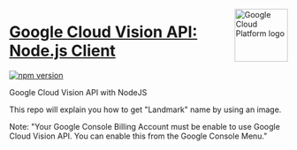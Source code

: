 [//]: # "This README.md file is auto-generated, all changes to this file will be lost."
[//]: # "To regenerate it, use `python -m synthtool`."
<img src="https://avatars2.githubusercontent.com/u/2810941?v=3&s=96" alt="Google Cloud Platform logo" title="Google Cloud Platform" align="right" height="96" width="96"/>

# [Google Cloud Vision API: Node.js Client](https://github.com/googleapis/nodejs-vision)

[![npm version](https://img.shields.io/npm/v/@google-cloud/vision.svg)](https://www.npmjs.org/package/@google-cloud/vision)

Google Cloud Vision API with NodeJS

This repo will explain you how to get "Landmark" name by using an image.

Note: "Your Google Console Billing Account must be enable to use Google Cloud Vision API. You can enable this from the Google Console Menu."
